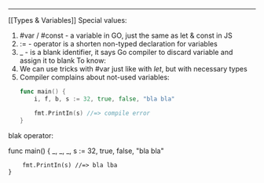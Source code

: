 ***
[[Types & Variables]]
Special values:
1. #var / #const - a variable in GO, just the same as let & const in JS
2. := - operator is a shorten non-typed declaration for variables  
3. _ - is a blank identifier, it says Go compiler to discard variable and assign it to blank 
To know:
1. We can use tricks with #var just like with *let*, but with necessary types
2. Compiler complains about not-used variables: 
	```go
	func main() {
		i, f, b, s := 32, true, false, "bla bla"

		fmt.PrintIn(s) //=> compile error 
	}

blak operator: 

func main() {
		_, _, _, s := 32, true, false, "bla bla"

		fmt.PrintIn(s) //=> bla lba
	}
```